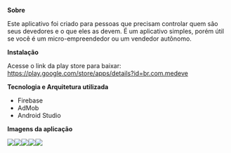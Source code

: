 <strong>Sobre</strong>

Este aplicativo foi criado para pessoas que precisam controlar quem são seus devedores e o que eles as devem.
É um aplicativo simples, porém útil se você é um micro-empreendedor ou um vendedor autônomo. 

<strong>Instalação</strong>

Acesse o link da play store para baixar: https://play.google.com/store/apps/details?id=br.com.medeve

<strong>Tecnologia e Arquitetura utilizada</strong>

- Firebase
- AdMob
- Android Studio

<strong>Imagens da aplicação</strong>

<img src="https://lh3.googleusercontent.com/OoG1i_TuDaZQgTKjKC5w_w4Pv7eyDn8OYhIoKe7MiMkP7rWnp0ct0hU47Ii8GFQdaL0=w1366-h576-rw"><img src="https://lh3.googleusercontent.com/oJpDgobAmmOjieMv5We6GSaTIl6kpp6QwLiiUFsnp6PYzpr5pVtLAKY7nDcAbZiQTas=w1366-h625-rw"><img src="https://lh3.googleusercontent.com/EZ2BkCdUzPu4uu7V-zIECAavjFU9lHJHqI8tR57otXY2xEvPs5LnZb_vQ7j87nLKhYSM=w1366-h625-rw"><img src="https://lh3.googleusercontent.com/bnTAAf6mXqzGIHDp7MmaAAgeW3xr0aUej8tcNqct_4uStjUaKq0rIoxVSIM4nWd6=w1366-h625-rw"><img src="https://lh3.googleusercontent.com/nJuTp9u8QpCQam7OGePb4MeWvnQf6PTh4--b_tqd_BHB9d53vERbNONilCq4_zRINjkM=w1366-h625-rw">

 

